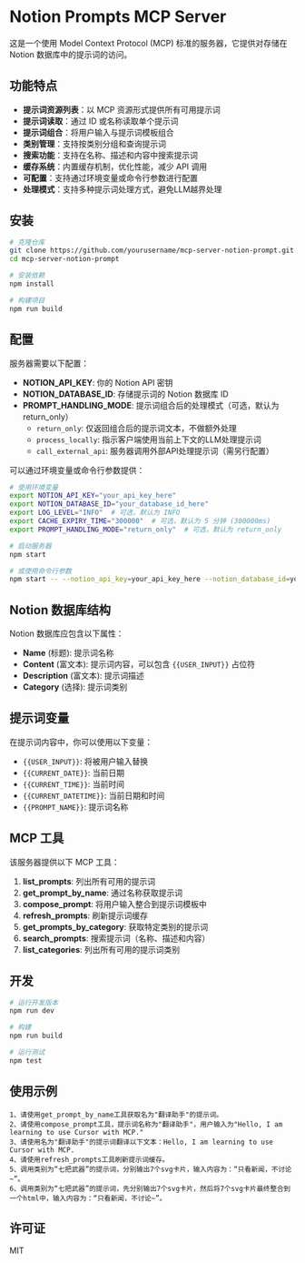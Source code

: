 # Notion Prompts MCP Server

这是一个使用 Model Context Protocol (MCP) 标准的服务器，它提供对存储在 Notion 数据库中的提示词的访问。

## 功能特点

- **提示词资源列表**：以 MCP 资源形式提供所有可用提示词
- **提示词读取**：通过 ID 或名称读取单个提示词
- **提示词组合**：将用户输入与提示词模板组合
- **类别管理**：支持按类别分组和查询提示词
- **搜索功能**：支持在名称、描述和内容中搜索提示词
- **缓存系统**：内置缓存机制，优化性能，减少 API 调用
- **可配置**：支持通过环境变量或命令行参数进行配置
- **处理模式**：支持多种提示词处理方式，避免LLM越界处理

## 安装

```bash
# 克隆仓库
git clone https://github.com/yourusername/mcp-server-notion-prompt.git
cd mcp-server-notion-prompt

# 安装依赖
npm install

# 构建项目
npm run build
```

## 配置

服务器需要以下配置：

- **NOTION_API_KEY**: 你的 Notion API 密钥
- **NOTION_DATABASE_ID**: 存储提示词的 Notion 数据库 ID
- **PROMPT_HANDLING_MODE**: 提示词组合后的处理模式（可选，默认为 return_only）
  - `return_only`: 仅返回组合后的提示词文本，不做额外处理
  - `process_locally`: 指示客户端使用当前上下文的LLM处理提示词
  - `call_external_api`: 服务器调用外部API处理提示词（需另行配置）

可以通过环境变量或命令行参数提供：

```bash
# 使用环境变量
export NOTION_API_KEY="your_api_key_here"
export NOTION_DATABASE_ID="your_database_id_here"
export LOG_LEVEL="INFO"  # 可选，默认为 INFO
export CACHE_EXPIRY_TIME="300000"  # 可选，默认为 5 分钟 (300000ms)
export PROMPT_HANDLING_MODE="return_only"  # 可选，默认为 return_only

# 启动服务器
npm start

# 或使用命令行参数
npm start -- --notion_api_key=your_api_key_here --notion_database_id=your_database_id_here --prompt_handling_mode=return_only
```

## Notion 数据库结构

Notion 数据库应包含以下属性：

- **Name** (标题): 提示词名称
- **Content** (富文本): 提示词内容，可以包含 `{{USER_INPUT}}` 占位符
- **Description** (富文本): 提示词描述
- **Category** (选择): 提示词类别

## 提示词变量

在提示词内容中，你可以使用以下变量：

- `{{USER_INPUT}}`: 将被用户输入替换
- `{{CURRENT_DATE}}`: 当前日期
- `{{CURRENT_TIME}}`: 当前时间
- `{{CURRENT_DATETIME}}`: 当前日期和时间
- `{{PROMPT_NAME}}`: 提示词名称

## MCP 工具

该服务器提供以下 MCP 工具：

1. **list_prompts**: 列出所有可用的提示词
2. **get_prompt_by_name**: 通过名称获取提示词
3. **compose_prompt**: 将用户输入整合到提示词模板中
4. **refresh_prompts**: 刷新提示词缓存
5. **get_prompts_by_category**: 获取特定类别的提示词
6. **search_prompts**: 搜索提示词（名称、描述和内容）
7. **list_categories**: 列出所有可用的提示词类别

## 开发

```bash
# 运行开发版本
npm run dev

# 构建
npm run build

# 运行测试
npm test
```

## 使用示例

```
1、请使用get_prompt_by_name工具获取名为"翻译助手"的提示词。
2、请使用compose_prompt工具，提示词名称为"翻译助手"，用户输入为"Hello, I am learning to use Cursor with MCP."
3、请使用名为"翻译助手"的提示词翻译以下文本：Hello, I am learning to use Cursor with MCP.
4、请使用refresh_prompts工具刷新提示词缓存。
5、调用类别为“七把武器”的提示词，分别输出7个svg卡片，输入内容为：“只看新闻，不讨论~”。
6、调用类别为“七把武器”的提示词，先分别输出7个svg卡片，然后将7个svg卡片最终整合到一个html中，输入内容为：“只看新闻，不讨论~”。

```

## 许可证

MIT